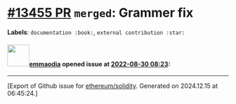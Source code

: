 # [\#13455 PR](https://github.com/ethereum/solidity/pull/13455) `merged`: Grammer fix
**Labels**: `documentation :book:`, `external contribution :star:`


#### <img src="https://avatars.githubusercontent.com/u/10050194?u=7aeec889eb752bad2d18ae4ba57b68578fdb10bf&v=4" width="50">[emmaodia](https://github.com/emmaodia) opened issue at [2022-08-30 08:23](https://github.com/ethereum/solidity/pull/13455):






-------------------------------------------------------------------------------



[Export of Github issue for [ethereum/solidity](https://github.com/ethereum/solidity). Generated on 2024.12.15 at 06:45:24.]
